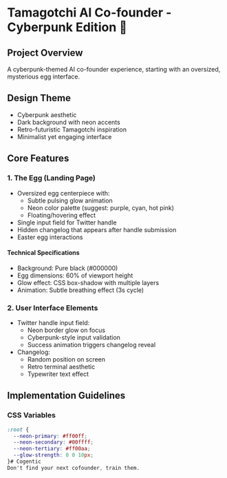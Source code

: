 # Tamagotchi AI Co-founder - Cyberpunk Edition 🥚

## Project Overview
A cyberpunk-themed AI co-founder experience, starting with an oversized, mysterious egg interface.

## Design Theme
- Cyberpunk aesthetic
- Dark background with neon accents
- Retro-futuristic Tamagotchi inspiration
- Minimalist yet engaging interface

## Core Features

### 1. The Egg (Landing Page)
- Oversized egg centerpiece with:
  - Subtle pulsing glow animation
  - Neon color palette (suggest: purple, cyan, hot pink)
  - Floating/hovering effect
- Single input field for Twitter handle
- Hidden changelog that appears after handle submission
- Easter egg interactions

#### Technical Specifications
- Background: Pure black (#000000)
- Egg dimensions: 60% of viewport height
- Glow effect: CSS box-shadow with multiple layers
- Animation: Subtle breathing effect (3s cycle)

### 2. User Interface Elements
- Twitter handle input field:
  - Neon border glow on focus
  - Cyberpunk-style input validation
  - Success animation triggers changelog reveal
- Changelog:
  - Random position on screen
  - Retro terminal aesthetic
  - Typewriter text effect

## Implementation Guidelines

### CSS Variables
```css
:root {
  --neon-primary: #ff00ff;
  --neon-secondary: #00ffff;
  --neon-tertiary: #ff00aa;
  --glow-strength: 0 0 10px;
}# Cogentic
Don't find your next cofounder, train them.


